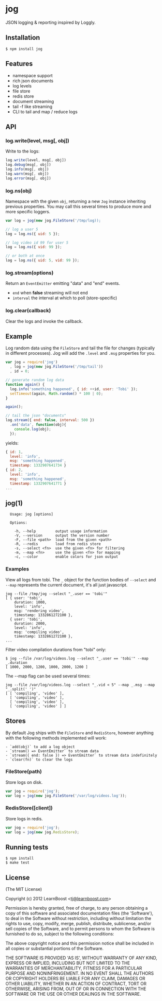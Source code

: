 
# jog

  JSON logging & reporting inspired by Loggly.

## Installation

    $ npm install jog

## Features

  - namespace support
  - rich json documents
  - log levels
  - file store
  - redis store
  - document streaming
  - tail -f like streaming
  - CLI to tail and map / reduce logs

## API

### log.write(level, msg[, obj])

  Write to the logs:

```js
log.write(level, msg[, obj])
log.debug(msg[, obj])
log.info(msg[, obj])
log.warn(msg[, obj])
log.error(msg[, obj])
```

### log.ns(obj)

  Namespace with the given `obj`, returning a new `Jog` instance
  inheriting previous properties. You may call this several times
  to produce more and more specific loggers.

```js
var log = jog(new jog.FileStore('/tmp/log));

// log a user 5
log = log.ns({ uid: 5 });

// log video id 99 for user 5
log = log.ns({ vid: 99 });

// or both at once
log = log.ns({ uid: 5, vid: 99 });
```

### log.stream(options)

  Return an `EventEmitter` emitting "data" and "end" events.

   - `end` when __false__ streaming will not end
   - `interval` the interval at which to poll (store-specific)

### log.clear(callback)

  Clear the logs and invoke the callback.

## Example

  Log random data using the `FileStore` and tail the file
  for changes (typically in different processes). Jog will add
  the `.level` and `.msg` properties for you.

```js
var jog = require('jog')
  , log = jog(new jog.FileStore('/tmp/tail'))
  , id = 0;

// generate random log data
function again() {
  log.info('something happened', { id: ++id, user: 'Tobi' });
  setTimeout(again, Math.random() * 100 | 0);
}

again();

// tail the json "documents"
log.stream({ end: false, interval: 500 })
  .on('data', function(obj){
    console.log(obj);
  });
```

yields:

```js
{ id: 1,
  level: 'info',
  msg: 'something happened',
  timestamp: 1332907641734 }
{ id: 2,
  level: 'info',
  msg: 'something happened',
  timestamp: 1332907641771 }
...
```

## jog(1)

```
  Usage: jog [options]

  Options:

    -h, --help         output usage information
    -V, --version      output the version number
    -F, --file <path>  load from the given <path>
    -R, --redis        load from redis store
    -s, --select <fn>  use the given <fn> for filtering
    -m, --map <fn>     use the given <fn> for mapping
    -c, --color        enable colors for json output
```

### Examples

  View all logs from tobi. The `_` object for the function
  bodies of `--select` and `--map` represents the current
  document, it's all just javascript.

```
jog --file /tmp/jog --select "_.user == 'tobi'"
[ { user: 'tobi',
    duration: 1000,
    level: 'info',
    msg: 'rendering video',
    timestamp: 1332861272100 },
  { user: 'tobi',
    duration: 2000,
    level: 'info',
    msg: 'compiling video',
    timestamp: 1332861272100 },
...
```

  Filter video compilation durations from "tobi" only:
  
```
$ jog --file /var/log/videos.log --select "_.user == 'tobi'" --map _.duration
[ 1000, 2000, 1200, 1000, 2000, 1200 ]
```

  The --map flag can be used several times:

```
jog --file /var/log/videos.log --select "_.vid < 5" --map _.msg --map "_.split(' ')"
[ [ 'compiling', 'video' ],
  [ 'compiling', 'video' ],
  [ 'compiling', 'video' ],
  [ 'compiling', 'video' ] ]
```

## Stores

  By default Jog ships with the `FileStore` and `RedisStore`, however anything
  with the following methods implemented will work:
  
    - `add(obj)` to add a log object
    - `stream() => EventEmitter` to stream data
    - `stream({ end: false }) => EventEmitter` to stream data indefinitely
    - `clear(fn)` to clear the logs

### FileStore(path)

  Store logs on disk.

```js
var jog = require('jog');
var log = jog(new jog.FileStore('/var/log/videos.log'));
```

### RedisStore([client])

  Store logs in redis.

```js
var jog = require('jog');
var log = jog(new jog.RedisStore);
```

## Running tests

```
$ npm install
$ make test
```

## License 

(The MIT License)

Copyright (c) 2012 LearnBoost &lt;tj@learnboost.com&gt;

Permission is hereby granted, free of charge, to any person obtaining
a copy of this software and associated documentation files (the
'Software'), to deal in the Software without restriction, including
without limitation the rights to use, copy, modify, merge, publish,
distribute, sublicense, and/or sell copies of the Software, and to
permit persons to whom the Software is furnished to do so, subject to
the following conditions:

The above copyright notice and this permission notice shall be
included in all copies or substantial portions of the Software.

THE SOFTWARE IS PROVIDED 'AS IS', WITHOUT WARRANTY OF ANY KIND,
EXPRESS OR IMPLIED, INCLUDING BUT NOT LIMITED TO THE WARRANTIES OF
MERCHANTABILITY, FITNESS FOR A PARTICULAR PURPOSE AND NONINFRINGEMENT.
IN NO EVENT SHALL THE AUTHORS OR COPYRIGHT HOLDERS BE LIABLE FOR ANY
CLAIM, DAMAGES OR OTHER LIABILITY, WHETHER IN AN ACTION OF CONTRACT,
TORT OR OTHERWISE, ARISING FROM, OUT OF OR IN CONNECTION WITH THE
SOFTWARE OR THE USE OR OTHER DEALINGS IN THE SOFTWARE.
